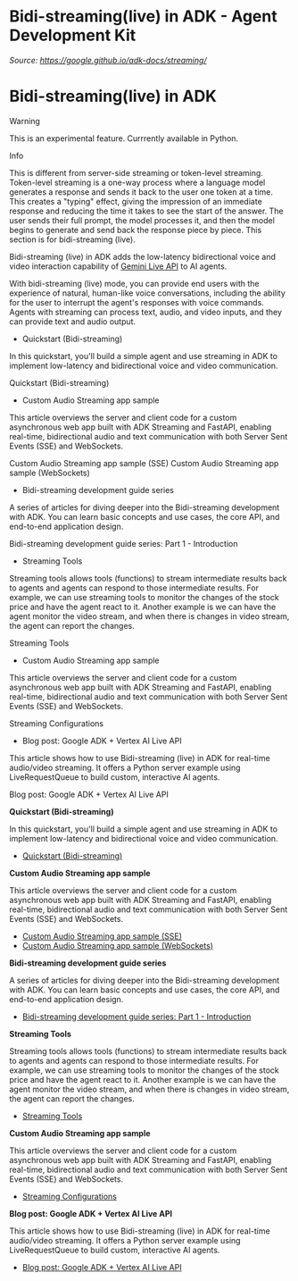 # Bidi-streaming(live) in ADK - Agent Development Kit

*Source: https://google.github.io/adk-docs/streaming/*

# Bidi-streaming(live) in ADK

Warning

This is an experimental feature. Currrently available in Python.

Info

This is different from server-side streaming or token-level streaming. 
Token-level streaming is a one-way process where a language model generates a response and sends it back to the user one token at a time. This creates a "typing" effect, giving the impression of an immediate response and reducing the time it takes to see the start of the answer. The user sends their full prompt, the model processes it, and then the model begins to generate and send back the response piece by piece. This section is for bidi-streaming (live).

Bidi-streaming (live) in ADK adds the low-latency bidirectional voice and video interaction
capability of [Gemini Live API](https://ai.google.dev/gemini-api/docs/live) to
AI agents.

With bidi-streaming (live) mode, you can provide end users with the experience of natural,
human-like voice conversations, including the ability for the user to interrupt
the agent's responses with voice commands. Agents with streaming can process
text, audio, and video inputs, and they can provide text and audio output.

- Quickstart (Bidi-streaming)

In this quickstart, you'll build a simple agent and use streaming in ADK to
implement low-latency and bidirectional voice and video communication.

Quickstart (Bidi-streaming)
- Custom Audio Streaming app sample

This article overviews the server and client code for a custom asynchronous web app built with ADK Streaming and FastAPI, enabling real-time, bidirectional audio and text communication with both Server Sent Events (SSE) and WebSockets.

Custom Audio Streaming app sample (SSE)
Custom Audio Streaming app sample (WebSockets)
- Bidi-streaming development guide series

A series of articles for diving deeper into the Bidi-streaming development with ADK. You can learn basic concepts and use cases, the core API, and end-to-end application design.

Bidi-streaming development guide series: Part 1 - Introduction
- Streaming Tools

Streaming tools allows tools (functions) to stream intermediate results back to agents and agents can respond to those intermediate results. For example, we can use streaming tools to monitor the changes of the stock price and have the agent react to it. Another example is we can have the agent monitor the video stream, and when there is changes in video stream, the agent can report the changes.

Streaming Tools
- Custom Audio Streaming app sample

This article overviews the server and client code for a custom asynchronous web app built with ADK Streaming and FastAPI, enabling real-time, bidirectional audio and text communication with both Server Sent Events (SSE) and WebSockets.

Streaming Configurations
- Blog post: Google ADK + Vertex AI Live API

This article shows how to use Bidi-streaming (live) in ADK for real-time audio/video streaming. It offers a Python server example using LiveRequestQueue to build custom, interactive AI agents.

Blog post: Google ADK + Vertex AI Live API

**Quickstart (Bidi-streaming)**

In this quickstart, you'll build a simple agent and use streaming in ADK to
implement low-latency and bidirectional voice and video communication.

- [Quickstart (Bidi-streaming)](../get-started/streaming/quickstart-streaming/)

**Custom Audio Streaming app sample**

This article overviews the server and client code for a custom asynchronous web app built with ADK Streaming and FastAPI, enabling real-time, bidirectional audio and text communication with both Server Sent Events (SSE) and WebSockets.

- [Custom Audio Streaming app sample (SSE)](custom-streaming/)
- [Custom Audio Streaming app sample (WebSockets)](custom-streaming-ws/)

**Bidi-streaming development guide series**

A series of articles for diving deeper into the Bidi-streaming development with ADK. You can learn basic concepts and use cases, the core API, and end-to-end application design.

- [Bidi-streaming development guide series: Part 1 - Introduction](dev-guide/part1/)

**Streaming Tools**

Streaming tools allows tools (functions) to stream intermediate results back to agents and agents can respond to those intermediate results. For example, we can use streaming tools to monitor the changes of the stock price and have the agent react to it. Another example is we can have the agent monitor the video stream, and when there is changes in video stream, the agent can report the changes.

- [Streaming Tools](streaming-tools/)

**Custom Audio Streaming app sample**

This article overviews the server and client code for a custom asynchronous web app built with ADK Streaming and FastAPI, enabling real-time, bidirectional audio and text communication with both Server Sent Events (SSE) and WebSockets.

- [Streaming Configurations](configuration/)

**Blog post: Google ADK + Vertex AI Live API**

This article shows how to use Bidi-streaming (live) in ADK for real-time audio/video streaming. It offers a Python server example using LiveRequestQueue to build custom, interactive AI agents.

- [Blog post: Google ADK + Vertex AI Live API](https://medium.com/google-cloud/google-adk-vertex-ai-live-api-125238982d5e)